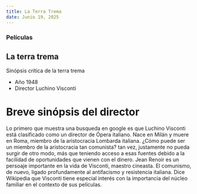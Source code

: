 ```yaml
---
title: La Terra Trema
date: Junio 19, 2025
---
```

### Películas
## La terra trema

Sinópsis crítica de la terra trema 

- Año 1948
- Director Luchino Visconti

# Breve sinópsis del director 

Lo primero que muestra una busqueda en google es que Luchino Visconti está clasificado 
como un director de Ópera italiano. Nace en Milán y muere en Roma, miembro de 
la aristocracia Lombarda italiana. ¿Cómo puede ser un miembro de la aristocracia 
tan comunista? tan vez, justamente no pueda surgir de otro modo, más que teniendo acceso a esas 
fuentes debido a la facilidad de oportunidades que vienen con el dinero. Jean Renoir es 
un persoaje importante en la vida de Visconti, maestro cineasta. El comunismo, de nuevo, ligado
profundamente al antifacismo y resistencia italiana. Dice Wikipedia que Visconti tiene especial
interés con la importancia del núcleo familiar en el contexto de sus películas.

